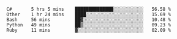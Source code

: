 
<!--START_SECTION:waka-->
```text
C#       5 hrs 5 mins    ██████████████░░░░░░░░░░░   56.58 % 
Other    1 hr 24 mins    ████░░░░░░░░░░░░░░░░░░░░░   15.69 % 
Bash     56 mins         ██▓░░░░░░░░░░░░░░░░░░░░░░   10.48 % 
Python   49 mins         ██▒░░░░░░░░░░░░░░░░░░░░░░   09.23 % 
Ruby     11 mins         ▓░░░░░░░░░░░░░░░░░░░░░░░░   02.09 % 
```
<!--END_SECTION:waka-->

<!--
**patoriko/patoriko** is a ✨ _special_ ✨ repository because its `README.md` (this file) appears on your GitHub profile.

Here are some ideas to get you started:

- 🔭 I’m currently working on ...
- 🌱 I’m currently learning ...
- 👯 I’m looking to collaborate on ...
- 🤔 I’m looking for help with ...
- 💬 Ask me about ...
- 📫 How to reach me: ...
- 😄 Pronouns: ...
- ⚡ Fun fact: ...
-->
